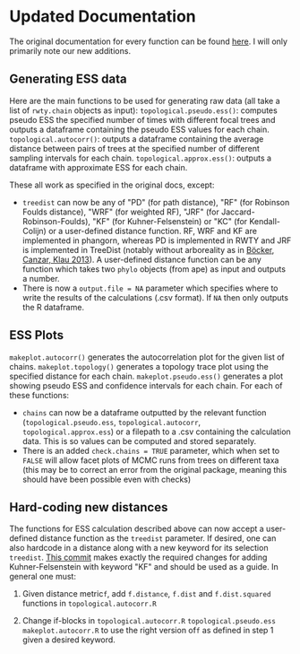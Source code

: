 # Updated Documentation
The original documentation for every function can be found [here](https://cran.r-project.org/web/packages/rwty/rwty.pdf). I will only primarily note our new additions.

## Generating ESS data
Here are the main functions to be used for generating raw data (all take a list of ```rwty.chain``` objects as input):
```topological.pseudo.ess()```: computes pseudo ESS the specified number of times with different focal trees and outputs a dataframe containing the pseudo ESS values for each chain. 
```topological.autocorr()```:  outputs a dataframe containing the average distance between pairs of trees at the specified number of different sampling intervals for each chain. 
```topological.approx.ess()```: outputs a dataframe with approximate ESS for each chain.

These all work as specified in the original docs, except:
- ```treedist``` can now be any of "PD" (for path distance),  "RF" (for Robinson Foulds distance), "WRF" (for weighted RF),  "JRF" (for Jaccard-Robinson-Foulds), "KF" (for Kuhner-Felsenstein) or "KC" (for Kendall-Colijn) or a user-defined distance function. RF, WRF and KF are implemented in phangorn, whereas PD is implemented in RWTY and JRF is implemented in TreeDist (notably without arboreality as in [Böcker, Canzar, Klau 2013](https://arxiv.org/abs/1307.7824)). A user-defined distance function can be any function which takes two ```phylo``` objects (from ape) as input and outputs a number.  
- There is now a ```output.file = NA``` parameter which specifies where to write the results of the calculations (.csv format). If ```NA``` then only outputs the R dataframe. 

## ESS Plots
```makeplot.autocorr()``` generates the autocorrelation plot for the given list of chains.
```makeplot.topology()``` generates a topology trace plot using the specified distance for each chain.
```makeplot.pseudo.ess()``` generates  a plot showing pseudo ESS and confidence intervals for each chain.
For each of these functions:
- ```chains``` can now be a dataframe outputted by the relevant function (```topological.pseudo.ess```, ```topological.autocorr```, ```topological.approx.ess```) or a filepath to a .csv containing the calculation data. This is so values can be computed and stored separately.  
- There is an added ```check.chains = TRUE``` parameter, which when set to ```FALSE``` will allow facet plots of MCMC runs from trees on different taxa (this may be to correct an error from the original package, meaning this should have been possible even with checks)

## Hard-coding new distances 
The functions for ESS calculation described above can now accept a user-defined distance function as the ```treedist``` parameter. If desired, one can also hardcode in a distance along with a new keyword for its selection ```treedist```. [This commit](https://github.com/r8roy/RWTY/commit/28ca5c1ba07fb0df03a9594938c1028f338074dd) makes exactly the required changes for adding Kuhner-Felsenstein with keyword "KF" and should be used as a guide. In general one must:
1. Given distance metric```f```, add ```f.distance```, ```f.dist``` and ```f.dist.squared``` functions in ```topological.autocorr.R```

2.  Change if-blocks in ```topological.autocorr.R``` ```topological.pseudo.ess``` ```makeplot.autocorr.R``` to use the right version of```f``` as defined in step 1 given a desired keyword.